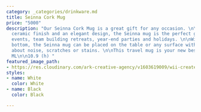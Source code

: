 ```yaml
---
category: _categories/drinkware.md
title: Seinna Cork Mug
price: "5000"
description: "Our Seinna Cork Mug is a great gift for any occasion. \n\nWith matte
  ceramic finish and an elegant design, the Seinna mug is the perfect gift for corporate
  events, team building retreats, year-end parties and holidays. \n\nWith its cork
  bottom, the Seinna mug can be placed on the table or any surface without worrying
  about noise, scratches or stains. \n\nThis travel mug is your new best companion.\n\n40
  ML\n\n10.9 (h) "
featured_image_path:
- https://res.cloudinary.com/ark-creative-agency/v1603619009/wii-create/uploads/Sienna-Cork-MUG-6700-BL-02-NO-LOGO_default_dbwu40.png
styles:
- name: White
  color: White
- name: Black
  color: Black

---
```

